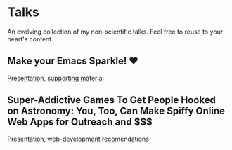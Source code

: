 # Talks
An evolving collection of my non-scientific talks. Feel free to reuse to your heart's content.

## Make your Emacs Sparkle! :heart:
[Presentation](Make_Your_Emacs_Sparkle.pdf), [supporting material](http://goo.gl/KLFBdm)

## Super-Addictive Games To Get People Hooked on Astronomy: You, Too, Can Make Spiffy Online Web Apps for Outreach and $$$
[Presentation](meschiari_gsps.pdf), [web-development recomendations](https://github.com/stefano-meschiari/Notes)


